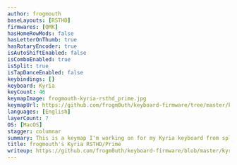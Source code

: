 ```yaml
---
author: frogmouth
baseLayouts: [RSTHD]
firmwares: [QMK]
hasHomeRowMods: false
hasLetterOnThumb: true
hasRotaryEncoder: true
isAutoShiftEnabled: false
isComboEnabled: true
isSplit: true
isTapDanceEnabled: false
keybindings: []
keyboard: Kyria
keyCount: 46
keymapImage: frogmouth-kyria-rsthd_prime.jpg
keymapUrl: https://github.com/frogm0uth/keyboard-firmware/tree/master/kyria-rsthd-prime
languages: [English]
layerCount: 7
OS: [MacOS]
stagger: columnar
summary: This is a keymap I'm working on for my Kyria keyboard from splitkb.com. The base alpha layout is based on RSTHD but is heavily modified. For a standard implementation of RSTHD on the Kyria, see my Kyria Refactored keymap.
title: frogmouth's Kyria RSTHD/Prime
writeup: https://github.com/frogm0uth/keyboard-firmware/blob/master/kyria-rsthd-prime/README.md
---
```

